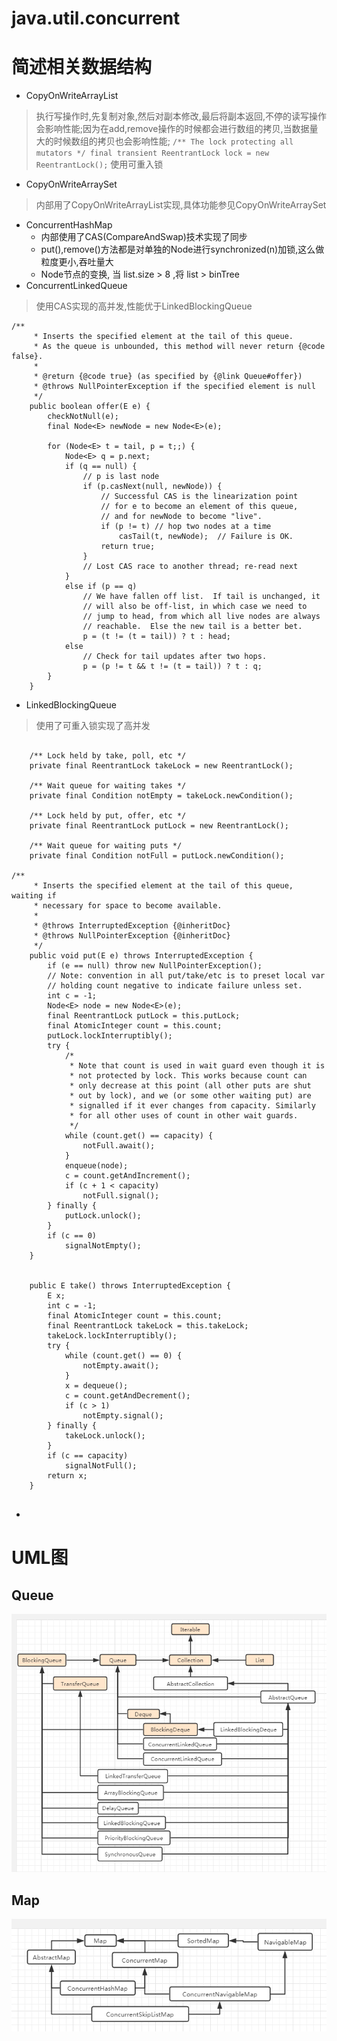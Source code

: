 # java.util.concurrent
# 简述相关数据结构
* CopyOnWriteArrayList
> 执行写操作时,先复制对象,然后对副本修改,最后将副本返回,不停的读写操作会影响性能;因为在add,remove操作的时候都会进行数组的拷贝,当数据量大的时候数组的拷贝也会影响性能;
      ```
      /** The lock protecting all mutators */
          final transient ReentrantLock lock = new ReentrantLock();
      ```
  使用可重入锁      
* CopyOnWriteArraySet
> 内部用了CopyOnWriteArrayList实现,具体功能参见CopyOnWriteArraySet
* ConcurrentHashMap
  * 内部使用了CAS(CompareAndSwap)技术实现了同步
  * put(),remove()方法都是对单独的Node进行synchronized(n)加锁,这么做粒度更小,吞吐量大
  * Node节点的变换, 当 list.size > 8 ,将 list > binTree
* ConcurrentLinkedQueue
> 使用CAS实现的高并发,性能优于LinkedBlockingQueue
```
/**
     * Inserts the specified element at the tail of this queue.
     * As the queue is unbounded, this method will never return {@code false}.
     *
     * @return {@code true} (as specified by {@link Queue#offer})
     * @throws NullPointerException if the specified element is null
     */
    public boolean offer(E e) {
        checkNotNull(e);
        final Node<E> newNode = new Node<E>(e);

        for (Node<E> t = tail, p = t;;) {
            Node<E> q = p.next;
            if (q == null) {
                // p is last node
                if (p.casNext(null, newNode)) {
                    // Successful CAS is the linearization point
                    // for e to become an element of this queue,
                    // and for newNode to become "live".
                    if (p != t) // hop two nodes at a time
                        casTail(t, newNode);  // Failure is OK.
                    return true;
                }
                // Lost CAS race to another thread; re-read next
            }
            else if (p == q)
                // We have fallen off list.  If tail is unchanged, it
                // will also be off-list, in which case we need to
                // jump to head, from which all live nodes are always
                // reachable.  Else the new tail is a better bet.
                p = (t != (t = tail)) ? t : head;
            else
                // Check for tail updates after two hops.
                p = (p != t && t != (t = tail)) ? t : q;
        }
    }

```
* LinkedBlockingQueue
> 使用了可重入锁实现了高并发
```

    /** Lock held by take, poll, etc */
    private final ReentrantLock takeLock = new ReentrantLock();

    /** Wait queue for waiting takes */
    private final Condition notEmpty = takeLock.newCondition();

    /** Lock held by put, offer, etc */
    private final ReentrantLock putLock = new ReentrantLock();

    /** Wait queue for waiting puts */
    private final Condition notFull = putLock.newCondition();

/**
     * Inserts the specified element at the tail of this queue, waiting if
     * necessary for space to become available.
     *
     * @throws InterruptedException {@inheritDoc}
     * @throws NullPointerException {@inheritDoc}
     */
    public void put(E e) throws InterruptedException {
        if (e == null) throw new NullPointerException();
        // Note: convention in all put/take/etc is to preset local var
        // holding count negative to indicate failure unless set.
        int c = -1;
        Node<E> node = new Node<E>(e);
        final ReentrantLock putLock = this.putLock;
        final AtomicInteger count = this.count;
        putLock.lockInterruptibly();
        try {
            /*
             * Note that count is used in wait guard even though it is
             * not protected by lock. This works because count can
             * only decrease at this point (all other puts are shut
             * out by lock), and we (or some other waiting put) are
             * signalled if it ever changes from capacity. Similarly
             * for all other uses of count in other wait guards.
             */
            while (count.get() == capacity) {
                notFull.await();
            }
            enqueue(node);
            c = count.getAndIncrement();
            if (c + 1 < capacity)
                notFull.signal();
        } finally {
            putLock.unlock();
        }
        if (c == 0)
            signalNotEmpty();
    }
    
    
    public E take() throws InterruptedException {
        E x;
        int c = -1;
        final AtomicInteger count = this.count;
        final ReentrantLock takeLock = this.takeLock;
        takeLock.lockInterruptibly();
        try {
            while (count.get() == 0) {
                notEmpty.await();
            }
            x = dequeue();
            c = count.getAndDecrement();
            if (c > 1)
                notEmpty.signal();
        } finally {
            takeLock.unlock();
        }
        if (c == capacity)
            signalNotFull();
        return x;
    }
    
```
* 
# UML图
## Queue
![uml](https://github.com/mzxl1987/JavaPlatform-StandardEdition-8/blob/master/images/Queue.png)
## Map
![](https://github.com/mzxl1987/JavaPlatform-StandardEdition-8/blob/master/images/java.util.concurrent.map.png)
